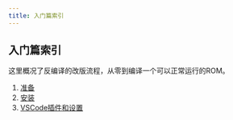```yaml
---
title: 入门篇索引
---
```


## 入门篇索引

这里概况了反编译的改版流程，从零到编译一个可以正常运行的ROM。

1. [准备](/getting-started/preparation)
2. [安装](/getting-started/installation)
2. [VSCode插件和设置](/getting-started/vscode)